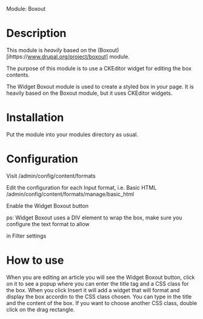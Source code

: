 Module: Boxout

Description
===========
This module is *heavily* based on the (Boxout)[ihttps://www.drupal.org/project/boxout] module. 

The purpose of this module is to use a CKEditor widget for editing the box contents.

The Widget Boxout module is used to create a styled box in your page.
It is heavily based on the Boxout module, but it uses CKEditor widgets.

Installation
============
Put the module into your modules directory as usual.

Configuration
=============
Visit /admin/config/content/formats

Edit the configuration for each Input format, i.e. Basic HTML
/admin/config/content/formats/manage/basic_html

Enable the Widget Boxout button

ps: Widget Boxout uses a DIV element to wrap the box, make sure you configure the
text format to allow <div class=""> in Filter settings

How to use
==========
When you are editing an article you will see the Widget Boxout button, click on it to
see a popup where you can enter the title tag and a CSS class for the box. 
When you click Insert it will add a widget that will format and display the box accordin to the CSS class chosen.
You can type in the title and the content of the box. If you want to choose another CSS class, double click on the drag rectangle.

